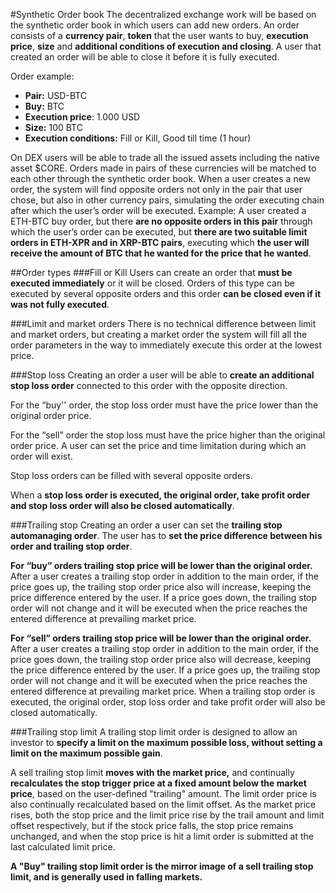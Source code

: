 
#Synthetic Order book
The decentralized exchange work will be based on the synthetic order book in which users can add new orders. 
An order consists of a **currency pair**, **token** that the user wants to buy, **execution price**, **size** and **additional conditions of execution and closing**. 
A user that created an order will be able to close it before it is fully executed.

Order example:
- **Pair:** USD-BTC
- **Buy:** BTC
- **Execution price**: 1.000 USD
- **Size:** 100 BTC
- **Execution conditions:** Fill or Kill, Good till time (1 hour)

On DEX users will be able to trade all the issued assets including the native asset $CORE.
Orders made in pairs of these currencies will be matched to each other through the synthetic order book. When a user creates a new order, the system will find opposite orders not only in the pair that user chose, but also in other currency pairs, simulating the order executing chain after which the user’s order will be executed.
Example:
A user created a ETH-BTC buy order, but there **are no opposite orders in this pair** through which the user’s order can be executed, 
but **there are two suitable limit orders in ETH-XPR and in XRP-BTC pairs**, executing which **the user will receive the amount of BTC that he wanted for the price that he wanted**.

##Order types
###Fill or Kill
Users can create an order that **must be executed immediately** or it will be closed. 
Orders of this type can be executed by several opposite orders and this order **can be closed even if it was not fully executed**.

###Limit and market orders
There is no technical difference between limit and market orders, 
but creating a market order the system will fill all the order parameters in the way to immediately execute this order at the lowest price.

###Stop loss
Creating an order a user will be able to **create an additional stop loss order** connected to this order with the opposite direction.

For the “buy'' order, the stop loss order must have the price lower than the original order price.

For the “sell” order the stop loss must have the price higher than the original order price. A user can set the price and time limitation during which an order will exist.

Stop loss orders can be filled with several opposite orders.

When a **stop loss order is executed, the original order, take profit order and stop loss order will also be closed automatically**.

###Trailing stop
Creating an order a user can set the **trailing stop automanaging order**. The user has to **set the price difference between his order and trailing stop order**.

**For “buy” orders trailing stop price will be lower than the original order.** After a user creates a trailing stop order in addition to the main order, if the price goes up, the trailing stop order price also will increase, keeping the price difference entered by the user. If a price goes down, the trailing stop order will not change and it will be executed when the price reaches the entered difference at prevailing market price.

**For “sell” orders trailing stop price will be lower than the original order.** After a user creates a trailing stop order in addition to the main order, if the price goes down, the trailing stop order price also will decrease, keeping the price difference entered by the user. If a price goes up, the trailing stop order will not change and it will be executed when the price reaches the entered difference at prevailing market price.
When a trailing stop order is executed, the original order, stop loss order and take profit order will also be closed automatically.

###Trailing stop limit
A trailing stop limit order is designed to allow an investor to **specify a limit on the maximum possible loss, without setting a limit on the maximum possible gain**.

A sell trailing stop limit **moves with the market price,** and continually **recalculates the stop trigger price at a fixed amount below the market price**, based on the user-defined "trailing" amount.
The limit order price is also continually recalculated based on the limit offset. As the market price rises, both the stop price and the limit price rise by the trail amount and limit offset respectively, but if the stock price falls, the stop price remains unchanged, and when the stop price is hit a limit order is submitted at the last calculated limit price. 

**A "Buy" trailing stop limit order is the mirror image of a sell trailing stop limit, and is generally used in falling markets.**




